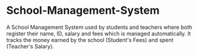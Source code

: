 # School-Management-System
A School Management System used by students and teachers where both register their name, ID, salary and fees which is managed automatically. It tracks the money earned by the school (Student's Fees) and spent (Teacher's Salary).
